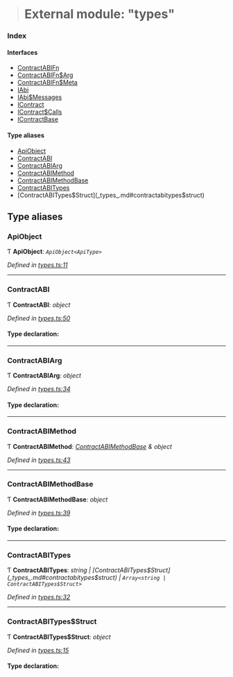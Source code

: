 > # External module: "types"

### Index

#### Interfaces

* [ContractABIFn](../interfaces/_types_.contractabifn.md)
* [ContractABIFn$Arg](../interfaces/_types_.contractabifn_arg.md)
* [ContractABIFn$Meta](../interfaces/_types_.contractabifn_meta.md)
* [IAbi](../interfaces/_types_.iabi.md)
* [IAbi$Messages](../interfaces/_types_.iabi_messages.md)
* [IContract](../interfaces/_types_.icontract.md)
* [IContract$Calls](../interfaces/_types_.icontract_calls.md)
* [IContractBase](../interfaces/_types_.icontractbase.md)

#### Type aliases

* [ApiObject](_types_.md#apiobject)
* [ContractABI](_types_.md#contractabi)
* [ContractABIArg](_types_.md#contractabiarg)
* [ContractABIMethod](_types_.md#contractabimethod)
* [ContractABIMethodBase](_types_.md#contractabimethodbase)
* [ContractABITypes](_types_.md#contractabitypes)
* [ContractABITypes$Struct](_types_.md#contractabitypes$struct)

## Type aliases

###  ApiObject

Ƭ **ApiObject**: *`ApiObject<ApiType>`*

*Defined in [types.ts:11](https://github.com/polkadot-js/api/blob/70dadb8/packages/api-contract/src/types.ts#L11)*

___

###  ContractABI

Ƭ **ContractABI**: *object*

*Defined in [types.ts:50](https://github.com/polkadot-js/api/blob/70dadb8/packages/api-contract/src/types.ts#L50)*

#### Type declaration:

___

###  ContractABIArg

Ƭ **ContractABIArg**: *object*

*Defined in [types.ts:34](https://github.com/polkadot-js/api/blob/70dadb8/packages/api-contract/src/types.ts#L34)*

#### Type declaration:

___

###  ContractABIMethod

Ƭ **ContractABIMethod**: *[ContractABIMethodBase](_types_.md#contractabimethodbase) & object*

*Defined in [types.ts:43](https://github.com/polkadot-js/api/blob/70dadb8/packages/api-contract/src/types.ts#L43)*

___

###  ContractABIMethodBase

Ƭ **ContractABIMethodBase**: *object*

*Defined in [types.ts:39](https://github.com/polkadot-js/api/blob/70dadb8/packages/api-contract/src/types.ts#L39)*

#### Type declaration:

___

###  ContractABITypes

Ƭ **ContractABITypes**: *string | [ContractABITypes$Struct](_types_.md#contractabitypes$struct) | `Array<string | ContractABITypes$Struct>`*

*Defined in [types.ts:32](https://github.com/polkadot-js/api/blob/70dadb8/packages/api-contract/src/types.ts#L32)*

___

###  ContractABITypes$Struct

Ƭ **ContractABITypes$Struct**: *object*

*Defined in [types.ts:15](https://github.com/polkadot-js/api/blob/70dadb8/packages/api-contract/src/types.ts#L15)*

#### Type declaration: